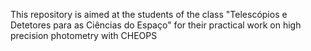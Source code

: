 This repository is aimed at the students of the class "Telescópios e Detetores para as Ciências do Espaço" for their practical work on high precision photometry with CHEOPS

